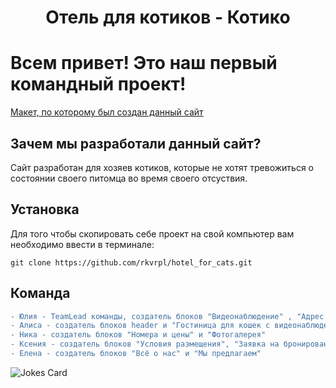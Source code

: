 <h1 align="center"> Отель для котиков - Котико</h1>

# Всем привет! Это наш первый командный проект!

[Макет, по которому был создан данный сайт](<https://www.figma.com/file/WQATl2sSYjswLjLqzfXAOD/%D0%93%D0%BE%D1%81%D1%82%D0%B8%D0%BD%D0%B8%D1%86%D0%B0-%D0%B4%D0%BB%D1%8F-%D0%BA%D0%BE%D1%88%D0%B5%D0%BA-(Copy)?node-id=0%3A1&mode=dev>)

## Зачем мы разработали данный сайт?

Сайт разработан для хозяев котиков, которые не хотят тревожиться о состоянии своего питомца во время своего отсуствия.

## Установка

Для того чтобы скопировать себе проект на свой компьютер вам необходимо ввести в терминале:

`git clone https://github.com/rkvrpl/hotel_for_cats.git`

## Команда

```diff
- Юлия - TeamLead команды, создатель блоков "Видеонаблюдение" , "Адрес и контакты" и footer
- Алиса - создатель блоков header и "Гостиница для кошек с видеонаблюдением"
- Ника - создатель блоков "Номера и цены" и "Фотогалерея"
- Ксения - создатель блоков "Условия размещения", "Заявка на бронирование" и блоков "Важно!"
- Елена - создатель блоков "Всё о нас" и "Мы предлагаем"
```

![Jokes Card](https://readme-jokes.vercel.app/api)
